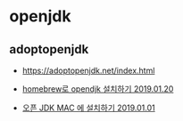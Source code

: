 # openjdk

## adoptopenjdk
* https://adoptopenjdk.net/index.html

* [homebrew로 opendjk 설치하기 2019.01.20](https://findstar.pe.kr/2019/01/20/install-openjdk-by-homebrew/)
* [오픈 JDK MAC 에 설치하기 2019.01.01](http://sthwin.blog.me/221431479348)